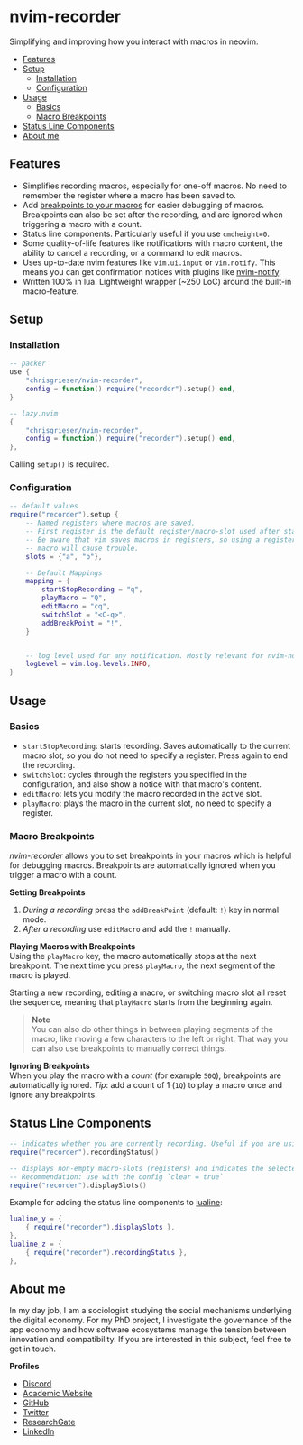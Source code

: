 # nvim-recorder

Simplifying and improving how you interact with macros in neovim.

<!--toc:start-->
- [Features](#features)
- [Setup](#setup)
	- [Installation](#installation)
	- [Configuration](#configuration)
- [Usage](#usage)
	- [Basics](#basics)
	- [Macro Breakpoints](#macro-breakpoints)
- [Status Line Components](#status-line-components)
- [About me](#about-me)
<!--toc:end-->

## Features
- Simplifies recording macros, especially for one-off macros. No need to remember the register where a macro has been saved to.
- Add [breakpoints to your macros](#macro-breakpoints) for easier debugging of macros. Breakpoints can also be set after the recording, and are ignored when triggering a macro with a count.
- Status line components. Particularly useful if you use `cmdheight=0`.
- Some quality-of-life features like notifications with macro content, the ability to cancel a recording, or a command to edit macros.
- Uses up-to-date nvim features like `vim.ui.input` or `vim.notify`. This means you can get confirmation notices with plugins like [nvim-notify](https://github.com/rcarriga/nvim-notify).
- Written 100% in lua. Lightweight wrapper (~250 LoC) around the built-in macro-feature.

## Setup

### Installation

```lua
-- packer
use {
	"chrisgrieser/nvim-recorder",
	config = function() require("recorder").setup() end,
}

-- lazy.nvim
{
	"chrisgrieser/nvim-recorder",
	config = function() require("recorder").setup() end,
},
```

Calling `setup()` is required.

### Configuration

```lua
-- default values
require("recorder").setup {
	-- Named registers where macros are saved. 
	-- First register is the default register/macro-slot used after startup. 
	-- Be aware that vim saves macros in registers, so using a register inside a 
	-- macro will cause trouble.
	slots = {"a", "b"},

	-- Default Mappings
	mapping = {
		startStopRecording = "q",
		playMacro = "Q",
		editMacro = "cq",
		switchSlot = "<C-q>",
		addBreakPoint = "!",
	}


	-- log level used for any notification. Mostly relevant for nvim-notify. (Note that by default, nvim-notify only shows levels 2 and higher.)
	logLevel = vim.log.levels.INFO,
}
```

## Usage

### Basics
- `startStopRecording`: starts recording. Saves automatically to the current macro slot, so you do not need to specify a register. Press again to end the recording.
- `switchSlot`: cycles through the registers you specified in the configuration, and also show a notice with that macro's content.
- `editMacro`: lets you modify the macro recorded in the active slot.
- `playMacro`: plays the macro in the current slot, no need to specify a register.

### Macro Breakpoints
*nvim-recorder* allows you to set breakpoints in your macros which is helpful for debugging macros. Breakpoints are automatically ignored when you trigger a macro with a count.

__Setting Breakpoints__  
1. *During a recording* press the `addBreakPoint` (default: `!`) key in normal mode. 
2. *After a recording* use `editMacro` and add the `!` manually.

__Playing Macros with Breakpoints__  
Using the `playMacro` key, the macro automatically stops at the next breakpoint. The next time you press `playMacro`, the next segment of the macro is played. 

Starting a new recording, editing a macro, or switching macro slot all reset the sequence, meaning that `playMacro` starts from the beginning again.

> __Note__  
> You can also do other things in between playing segments of the macro, like moving a few characters to the left or right. That way you can also use breakpoints to manually correct things.

__Ignoring Breakpoints__  
When you play the macro with a *count* (for example `50Q`), breakpoints are automatically ignored. *Tip*: add a count of 1 (`1Q`) to play a macro once and ignore any breakpoints.


## Status Line Components

```lua
-- indicates whether you are currently recording. Useful if you are using `cmdheight=0`, where recording-status is not visible.
require("recorder").recordingStatus()

-- displays non-empty macro-slots (registers) and indicates the selected ones. Only displayed when *not* recording. Slots with breakpoints get an extra `!`.
-- Recommendation: use with the config `clear = true`
require("recorder").displaySlots()
```

Example for adding the status line components to [lualine](https://github.com/nvim-lualine/lualine.nvim):

```lua
lualine_y = {
	{ require("recorder").displaySlots },
},
lualine_z = {
	{ require("recorder").recordingStatus },
},
```

<!-- vale Google.FirstPerson = NO -->
## About me
In my day job, I am a sociologist studying the social mechanisms underlying the digital economy. For my PhD project, I investigate the governance of the app economy and how software ecosystems manage the tension between innovation and compatibility. If you are interested in this subject, feel free to get in touch.

__Profiles__
- [Discord](https://discordapp.com/users/462774483044794368/)
- [Academic Website](https://chris-grieser.de/)
- [GitHub](https://github.com/chrisgrieser/)
- [Twitter](https://twitter.com/pseudo_meta)
- [ResearchGate](https://www.researchgate.net/profile/Christopher-Grieser)
- [LinkedIn](https://www.linkedin.com/in/christopher-grieser-ba693b17a/)
